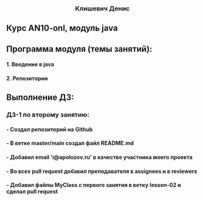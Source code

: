 <h3 align="center">Клишевич Денис</h3>

<h2>Курс AN10-onl, модуль java</h2>
<h2>Программа модуля (темы занятий):</h2>
<h4>1. Введение в java</h3>
<h4>2. Репозитории</h3>

<h2></h2>
<h2>Выполнение ДЗ:</h2>

<h3>ДЗ-1 по второму занятию:</h3>
<h4>- Создал репозиторий на Github</h4>
<h4>- В ветке master/main создал файл README.md</h4>
<h4>- Добавил email 'i@apolozov.ru' в качестве участника моего проекта</h4>
<h4>- Во всех pull request добавил преподавателя в assignees и в reviewers</h4>
<h4>- Добавил файлы MyClass с первого занятия в ветку lesson-02 и сделал pull request</h4>



 
